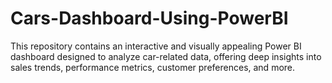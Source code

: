 # Cars-Dashboard-Using-PowerBI
This repository contains an interactive and visually appealing Power BI dashboard designed to analyze car-related data, offering deep insights into sales trends, performance metrics, customer preferences, and more.
